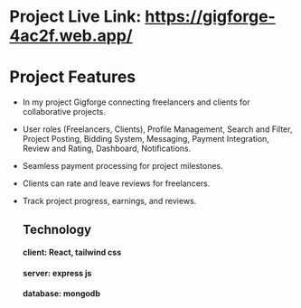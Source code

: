 # Project Live Link: https://gigforge-4ac2f.web.app/

# Project Features
- In my project Gigforge connecting freelancers and clients for collaborative projects.
- User roles (Freelancers, Clients), Profile Management, Search and Filter, Project Posting, Bidding System, Messaging, Payment Integration, Review and Rating, Dashboard, Notifications.
- Seamless payment processing for project milestones.
- Clients can rate and leave reviews for freelancers.
- Track project progress, earnings, and reviews.

  ## Technology
  #### client: React, tailwind css
  #### server: express js
  #### database: mongodb
